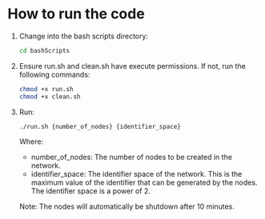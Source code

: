 # How to run the code

1. Change into the bash scripts directory:
    ```bash
    cd bashScripts
    ```

2. Ensure run.sh and clean.sh have execute permissions. If not, run the following commands:
    ```bash
    chmod +x run.sh
    chmod +x clean.sh
    ```
    
3. Run:
    ```bash
    ./run.sh {number_of_nodes} {identifier_space}
    ```
    Where:
    - number_of_nodes: The number of nodes to be created in the network.
    - identifier_space: The identifier space of the network. This is the maximum value of the identifier that can be generated by the nodes. The identifier space is a power of 2.

    Note: The nodes will automatically be shutdown after 10 minutes.
